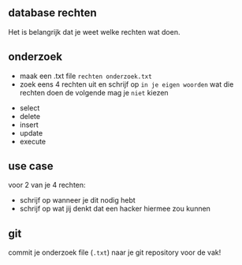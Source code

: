 ## database rechten

Het is belangrijk dat je weet welke rechten wat doen.


## onderzoek

- maak een .txt file `rechten onderzoek.txt`
- zoek eens 4 rechten uit en schrijf op `in je eigen woorden` wat die rechten doen
de volgende mag je `niet` kiezen
* select
* delete
* insert
* update
* execute


## use case

voor 2 van je 4 rechten:
- schrijf op wanneer je dit nodig hebt
- schrijf op wat jij denkt dat een hacker hiermee zou kunnen

## git

commit je onderzoek file (`.txt`) naar je git repository voor de vak!